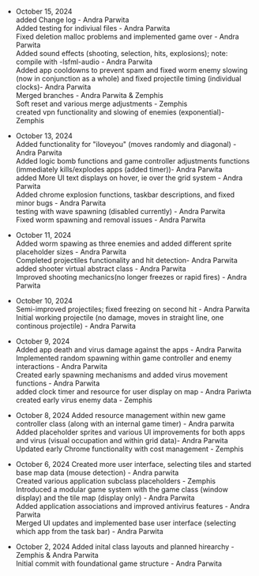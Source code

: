 - October 15, 2024  
added Change log - Andra Parwita  
Added testing for indiviual files - Andra Parwita  
Fixed deletion malloc problems and implemented game over - Andra Parwita  
Added sound effects (shooting, selection, hits, explosions); note: compile with -lsfml-audio - Andra Parwita  
Added app cooldowns to prevent spam and fixed worm enemy slowing (now in conjunction as a whole) and fixed projectile timing (individual clocks)- Andra Parwita  
Merged branches - Andra Parwita & Zemphis  
Soft reset and various merge adjustments - Zemphis  
created vpn functionality and slowing of enemies (exponential)- Zemphis  

- October 13, 2024  
Added functionality for "iloveyou" (moves randomly and diagonal) - Andra Parwita  
Added logic bomb functions and game controller adjustments functions (immediately kills/explodes apps (added timer))- Andra Parwita  
added More UI text displays on hover, ie over the grid system - Andra Parwita  
Added chrome explosion functions, taskbar descriptions, and fixed minor bugs - Andra Parwita  
testing with wave spawning (disabled currently) - Andra Parwita  
Fixed worm spawning and removal issues - Andra Parwita  

- October 11, 2024  
Added worm spawing as three enemies and added different sprite placeholder sizes - Andra Parwita  
Completed projectiles functionality and hit detection- Andra Parwita  
added shooter virtual abstract class - Andra Parwita  
Improved shooting mechanics(no longer freezes or rapid fires) - Andra Parwita  

- October 10, 2024  
Semi-improved projectiles; fixed freezing on second hit - Andra Parwita  
Initial working projectile (no damage, moves in straight line, one continous projectile) - Andra Parwita  

- October 9, 2024  
Added app death and virus damage against the apps - Andra Parwita  
Implemented random spawning within game controller and enemy interactions - Andra Parwita  
Created early spawning mechanisms and added virus movement functions - Andra Parwita  
added clock timer and resource for user display on map - Andra Pariwta  
created early virus enemy data - Zemphis  

- October 8, 2024
Added resource management within new game controller class (along with an internal game timer) - Andra parwita  
Added placeholder sprites and various UI improvements for both apps and virus (visual occupation and within grid data)- Andra Parwita  
Updated early Chrome functionality with cost management - Zemphis  

- October 6, 2024
Created more user interface, selecting tiles and started base map data (mouse detection) - Andra parwita  
Created various application subclass placeholders - Zemphis  
Introduced a modular game system with the game class (window display) and the tile map (display only) - Andra Parwita  
Added application associations and improved antivirus features - Andra Parwita  
Merged UI updates and implemented base user interface (selecting which app from the task bar) - Andra Parwita  

- October 2, 2024
Added inital class layouts and planned hirearchy - Zemphis & Andra Parwita  
Initial commit with foundational game structure - Andra Parwita  
